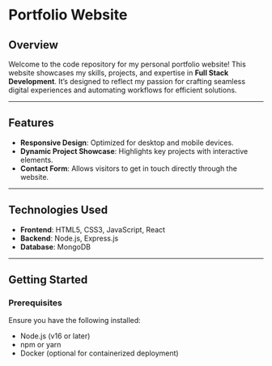 # Portfolio Website

## Overview
Welcome to the code repository for my personal portfolio website! This website showcases my skills, projects, and expertise in **Full Stack Development**. It’s designed to reflect my passion for crafting seamless digital experiences and automating workflows for efficient solutions.

---

## Features
- **Responsive Design**: Optimized for desktop and mobile devices.  
- **Dynamic Project Showcase**: Highlights key projects with interactive elements.    
- **Contact Form**: Allows visitors to get in touch directly through the website.  

---

## Technologies Used
- **Frontend**: HTML5, CSS3, JavaScript, React  
- **Backend**: Node.js, Express.js  
- **Database**: MongoDB

---

## Getting Started

### Prerequisites
Ensure you have the following installed:  
- Node.js (v16 or later)  
- npm or yarn  
- Docker (optional for containerized deployment)  








